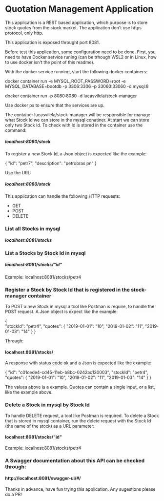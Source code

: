 

# Quotation Management Application



This application is a REST based application, which purpose is to store stock quotes from the stock market. The application don't use https protocol, only http.

This application is exposed throught port 8081.

Before test this application, some configuration need to be done. First, you need to have Docker service runing (can be trhough WSL2 or in Linux, how to use docker isn't the point of this readme).

With the docker service running, start the following docker containers:

docker container run -e MYSQL_ROOT_PASSWORD=root -e MYSQL_DATABASE=bootdb -p 3306:3306 -p 33060:33060 -d mysql:8

docker container run -p 8080:8080 -d lucasvilela/stock-manager

Use docker ps to ensure that the services are up.

The container lucasvilela/stock-manager will be responsible for manage what Stock Id we can store in the mysql conatiner. At start we can store only two Stock Id. To check with Id is stored in the container use the command:

##### localhost:8080/stock

To register a new Stock Id, a Json object is expected like the example:

{ 
    "id": "petr7", 
    "description": "petrobras pn" 
}

Use the URL:

##### localhost:8080/stock

This application can handle the following HTTP requests:

* GET
* POST
* DELETE

### List all Stocks in mysql

##### localhost:8081/stocks

### List a Stocks by Stock Id in mysql

##### localhost:8081/stocks/"id"

Example: localhost:8081/stocks/petr4

### Register a Stock by Stock Id that is registered in the stock-manager container

To POST a new Stock in mysql a tool like Postman is require, to handle the POST request.
A Json object is expect like the example:

{  
    "stockId": "petr4", 
    "quotes": 
    { 
        "2019-01-01": "10", 
        "2019-01-02": "11", 
        "2019-01-03": "14"
    } 
}

Through:

#### localhost:8081/stocks/

A response with status code ok and a Json is expected like the example:

{ 
    "id": "c01cede4-cd45-11eb-b8bc-0242ac130003", 
    "stockId": "petr4", 
    "quotes": { "2019-01-01": "10", 
                "2019-01-02": "11", 
                "2019-01-03": "14" } 
}

The values above is a example. Quotes can contain a single input, or a list, like the example above.

### Delete a Stock in mysql by Stock Id

To handle DELETE request, a tool like Postman is required. To delete a Stock that is stored in mysql container, run the delete request with the Stock Id (the name of the stock) as a URL parameter:

#### localhost:8081/stocks/"id"

Example: localhost:8081/stocks/petr4

### A Swagger documentation about this API can be checked through:

#### http://localhost:8081/swagger-ui/#/

Thanks in advance, have fun trying this application. Any sugestions please do a PR!